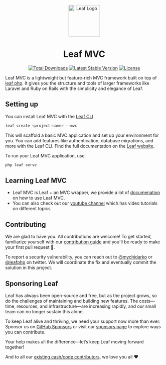 <p align="center">
    <a href="https://leafphp.dev" target="_blank">
        <img src="https://leafphp.dev/logo-circle.png" height="100" alt="Leaf Logo">
    </a>
    <h1 align="center">Leaf MVC</h1>
</p>

<p align="center">
    <a href="https://packagist.org/packages/leafs/mvc"><img src="https://img.shields.io/packagist/dt/leafs/mvc" alt="Total Downloads"></a>
    <a href="https://packagist.org/packages/leafs/leaf"><img src="https://poser.pugx.org/leafs/mvc/v/stable" alt="Latest Stable Version"></a>
    <a href="https://packagist.org/packages/leafs/leaf"><img src="https://poser.pugx.org/leafs/mvc/license" alt="License"></a>
</p>

Leaf MVC is a lightweight but feature-rich MVC framework built on top of [leaf php](https://leafphp.dev). It gives you the structure and tools of larger frameworks like Laravel and Ruby on Rails with the simplicity and elegance of Leaf.

## Setting up

You can install Leaf MVC with the [Leaf CLI](https://cli.leafphp.dev)

```sh
leaf create <project-name> --mvc
```

This will scaffold a basic MVC application and set up your environment for you. You can add features like authentication, database migrations, and more with the Leaf CLI. Find the full documentation on the [Leaf website](https://leafphp.dev/docs/mvc/).

To run your Leaf MVC application, use

```bash
php leaf serve
```

## Learning Leaf MVC

- Leaf MVC is Leaf + an MVC wrapper, we provide a lot of [documenation](https://leafphp.dev/docs/mvc/) on how to use Leaf MVC.
- You can also check out our [youtube channel](https://www.youtube.com/channel/UCllE-GsYy10RkxBUK0HIffw) which has video tutorials on different topics
<!-- - We are also working on [codelabs](https://codelabs.leafphp.dev) which will bring hands-on tutorials you can follow and contribute to. -->

## Contributing

We are glad to have you. All contributions are welcome! To get started, familiarize yourself with our [contribution guide](https://leafphp.dev/community/contributing.html) and you'll be ready to make your first pull request 🚀.

To report a security vulnerability, you can reach out to [@mychidarko](https://twitter.com/mychidarko) or [@leafphp](https://twitter.com/leafphp) on twitter. We will coordinate the fix and eventually commit the solution in this project.

## Sponsoring Leaf

Leaf has always been open-source and free, but as the project grows, so do the challenges of maintaining and building new features. The costs—time, resources, and infrastructure—are increasing rapidly, and our small team can no longer sustain this alone.

To keep Leaf alive and thriving, we need your support now more than ever. Sponsor us on [GitHub Sponsors](https://github.com/sponsors/leafsphp) or visit our [sponsors page](https://leafphp.dev/support/) to explore ways you can contribute.

Your help makes all the difference—let’s keep Leaf moving forward together!

And to all our [existing cash/code contributors](https://leafphp.dev#sponsors), we love you all ❤️
